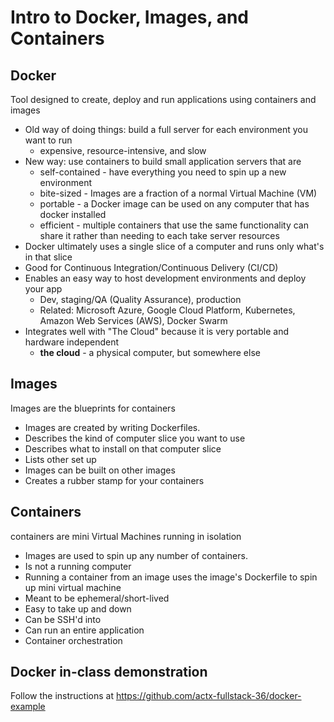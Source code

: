 # Intro to Docker, Images, and Containers

## Docker
Tool designed to create, deploy and run applications using containers and images
- Old way of doing things: build a full server for each environment you want to run
    - expensive, resource-intensive, and slow
- New way: use containers to build small application servers that are
    - self-contained - have everything you need to spin up a new environment
    - bite-sized - Images are a fraction of a normal Virtual Machine (VM)
    - portable - a Docker image can be used on any computer that has docker installed
    - efficient - multiple containers that use the same functionality can share it rather than needing to each take server resources
- Docker ultimately uses a single slice of a computer and runs only what's in that slice
- Good for Continuous Integration/Continuous Delivery (CI/CD)
- Enables an easy way to host development environments and deploy your app
    - Dev, staging/QA (Quality Assurance), production
    - Related: Microsoft Azure, Google Cloud Platform, Kubernetes, Amazon Web Services (AWS), Docker Swarm
- Integrates well with "The Cloud" because it is very portable and hardware independent
    - **the cloud** - a physical computer, but somewhere else

## Images
Images are the blueprints for containers
-  Images are created by writing Dockerfiles.
-  Describes the kind of computer slice you want to use
-  Describes what to install on that computer slice
-  Lists other set up
-  Images can be built on other images
-  Creates a rubber stamp for your containers

## Containers
containers are mini Virtual Machines running in isolation
- Images are used to spin up any number of containers.
- Is not a running computer
- Running a container from an image uses the image's Dockerfile to spin up mini virtual machine
- Meant to be ephemeral/short-lived
- Easy to take up and down
- Can be SSH'd into
- Can run an entire application
- Container orchestration

## Docker in-class demonstration
Follow the instructions at https://github.com/actx-fullstack-36/docker-example